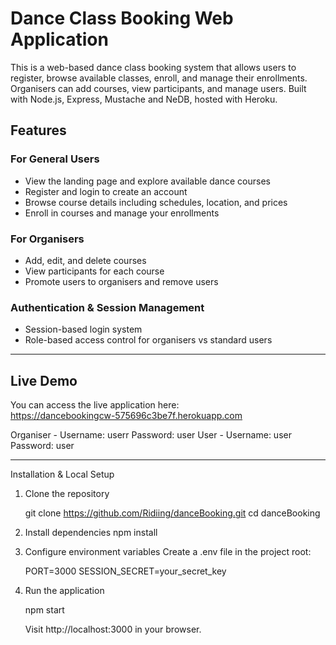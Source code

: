 # Dance Class Booking Web Application

This is a web-based dance class booking system that allows users to register, browse available classes, enroll, and manage their enrollments. Organisers can add courses, view participants, and manage users. Built with 
Node.js, Express, Mustache and NeDB, hosted with Heroku.

## Features

### For General Users
- View the landing page and explore available dance courses
- Register and login to create an account
- Browse course details including schedules, location, and prices
- Enroll in courses and manage your enrollments

### For Organisers
- Add, edit, and delete courses
- View participants for each course
- Promote users to organisers and remove users

### Authentication & Session Management
- Session-based login system
- Role-based access control for organisers vs standard users

---

## Live Demo

You can access the live application here:  
https://dancebookingcw-575696c3be7f.herokuapp.com

Organiser - Username: userr Password: user
User - Username: user Password: user

---
Installation & Local Setup

1. Clone the repository

   git clone https://github.com/Ridiing/danceBooking.git
   cd danceBooking

2. Install dependencies
    npm install

3. Configure environment variables
    Create a .env file in the project root:

    PORT=3000
    SESSION_SECRET=your_secret_key

4. Run the application

    npm start

    Visit http://localhost:3000 in your browser.


